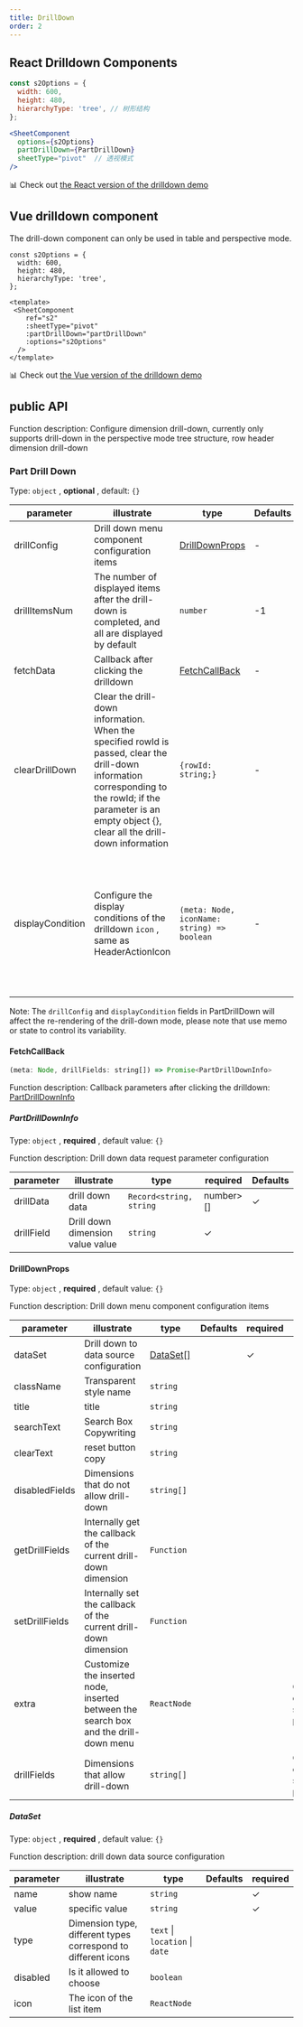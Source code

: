 ```yaml
---
title: DrillDown
order: 2
---
```


## React Drilldown Components

```jsx
const s2Options = {
  width: 600,
  height: 480,
  hierarchyType: 'tree', // 树形结构
};

<SheetComponent
  options={s2Options}
  partDrillDown={PartDrillDown}
  sheetType="pivot"  // 透视模式
/>
```

​📊 Check out [the React version of the drilldown demo](/examples/react-component/drill-down/#for-pivot)

## Vue drilldown component

The drill-down component can only be used in table and perspective mode.

```vue
const s2Options = {
  width: 600,
  height: 480,
  hierarchyType: 'tree',
};

<template>
 <SheetComponent
    ref="s2"
    :sheetType="pivot"
    :partDrillDown="partDrillDown"
    :options="s2Options"
  />
</template>
```

​📊 Check out [the Vue version of the drilldown demo](https://codesandbox.io/s/vue-drilldown-demo-8p1lmv?file=/src/App.vue:6385-6396)

## public API

Function description: Configure dimension drill-down, currently only supports drill-down in the perspective mode tree structure, row header dimension drill-down

### Part Drill Down

Type: `object` , **optional** , default: `{}`

| parameter        | illustrate                                                                                                                                                                                                      | type                                        | Defaults | required | Remark                                        | Version                                                                                     |
| ---------------- | --------------------------------------------------------------------------------------------------------------------------------------------------------------------------------------------------------------- | ------------------------------------------- | -------- | -------- | --------------------------------------------- | ------------------------------------------------------------------------------------------- |
| drillConfig      | Drill down menu component configuration items                                                                                                                                                                   | [DrillDownProps](#drilldownprops)           | -        | ✓        |                                               |                                                                                             |
| drillItemsNum    | The number of displayed items after the drill-down is completed, and all are displayed by default                                                                                                               | `number`                                    | -1       |          |                                               |                                                                                             |
| fetchData        | Callback after clicking the drilldown                                                                                                                                                                           | [FetchCallBack](#fetchcallback)             | -        | ✓        |                                               |                                                                                             |
| clearDrillDown   | Clear the drill-down information. When the specified rowId is passed, clear the drill-down information corresponding to the rowId; if the parameter is an empty object {}, clear all the drill-down information | `{rowId: string;}`                          | -        |          | Only `React` components support this property |                                                                                             |
| displayCondition | Configure the display conditions of the drilldown `icon` , same as HeaderActionIcon                                                                                                                             | `(meta: Node, iconName: string) => boolean` | -        |          | Only `React` components support this property | `1.26.0` returns the `iconName` and presses a single icon to control the display and hiding |

Note: The `drillConfig` and `displayCondition` fields in PartDrillDown will affect the re-rendering of the drill-down mode, please note that use memo or state to control its variability.

#### FetchCallBack

```js
(meta: Node, drillFields: string[]) => Promise<PartDrillDownInfo>
```

Function description: Callback parameters after clicking the drilldown: [PartDrillDownInfo](#partdrilldowninfo)

##### PartDrillDownInfo

Type: `object` , **required** , default value: `{}`

Function description: Drill down data request parameter configuration

| parameter  | illustrate                       | type                                                                      | required | Defaults |
| ---------- | -------------------------------- | ------------------------------------------------------------------------- | -------- | -------- |
| drillData  | drill down data                  | <code class="language-text">Record&#x3C;string, string | number>[]</code> | ✓        |          |
| drillField | Drill down dimension value value | `string`                                                                  | ✓        |          |

#### DrillDownProps

Type: `object` , **required** , default value: `{}`

Function description: Drill down menu component configuration items

| parameter       | illustrate                                                                           | type                    | Defaults | required | Remark                                        |
| --------------- | ------------------------------------------------------------------------------------ | ----------------------- | -------- | -------- | --------------------------------------------- |
| dataSet         | Drill down to data source configuration                                              | [DataSet\[\]](#dataset) |          | ✓        |                                               |
| className       | Transparent style name                                                               | `string`                |          |          |                                               |
| title       | title                                                                                | `string`                |          |          |                                               |
| searchText      | Search Box Copywriting                                                               | `string`                |          |          |                                               |
| clearText | reset button copy                                                                    | `string`                |          |          |                                               |
| disabledFields  | Dimensions that do not allow drill-down                                              | `string[]`              |          |          |                                               |
| getDrillFields  | Internally get the callback of the current drill-down dimension                      | `Function`              |          |          |                                               |
| setDrillFields  | Internally set the callback of the current drill-down dimension                      | `Function`              |          |          |                                               |
| extra           | Customize the inserted node, inserted between the search box and the drill-down menu | `ReactNode`             |          |          | Only `React` components support this property |
| drillFields     | Dimensions that allow drill-down                                                     | `string[]`              |          |          | Only `React` components support this property |

##### DataSet

Type: `object` , **required** , default value: `{}`

Function description: drill down data source configuration

| parameter | illustrate                                                    | type                           | Defaults | required |
| --------- | ------------------------------------------------------------- | ------------------------------ | -------- | -------- |
| name      | show name                                                     | `string`                       |          | ✓        |
| value     | specific value                                                | `string`                       |          | ✓        |
| type      | Dimension type, different types correspond to different icons | `text` \| `location` \| `date` |          |          |
| disabled  | Is it allowed to choose                                       | `boolean`                      |          |          |
| icon      | The icon of the list item                                     | `ReactNode`                    |          |          |
